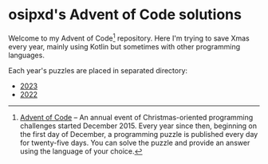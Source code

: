 # osipxd's Advent of Code solutions

Welcome to my Advent of Code[^aoc] repository.
Here I'm trying to save Xmas every year, mainly using Kotlin but sometimes with other programming languages.

Each year's puzzles are placed in separated directory:

- [2023](advent-of-code-2023/README.md)
- [2022](advent-of-code-2022/README.md)

[^aoc]:
    [Advent of Code][aoc] – An annual event of Christmas-oriented programming challenges started December 2015.
    Every year since then, beginning on the first day of December, a programming puzzle is published every day for twenty-five days.
    You can solve the puzzle and provide an answer using the language of your choice.

[aoc]: https://adventofcode.com/
